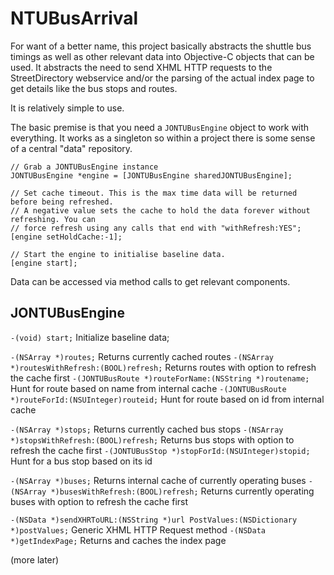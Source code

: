 NTUBusArrival
=============

For want of a better name, this project basically abstracts the shuttle bus timings as well as other relevant data into Objective-C objects that can be used. It abstracts the need to send XHML HTTP requests to the StreetDirectory webservice and/or the parsing of the actual index page to get details like the bus stops and routes.

It is relatively simple to use.

The basic premise is that you need a `JONTUBusEngine` object to work with everything. It works as a singleton so within a project there is some sense of a central "data" repository.

	// Grab a JONTUBusEngine instance
	JONTUBusEngine *engine = [JONTUBusEngine sharedJONTUBusEngine];
	
	// Set cache timeout. This is the max time data will be returned before being refreshed.
	// A negative value sets the cache to hold the data forever without refreshing. You can 
	// force refresh using any calls that end with "withRefresh:YES";
	[engine setHoldCache:-1];
	
	// Start the engine to initialise baseline data.
	[engine start];

Data can be accessed via method calls to get relevant components.

JONTUBusEngine
--------------
`-(void) start;` Initialize baseline data;

`-(NSArray *)routes;` Returns currently cached routes
`-(NSArray *)routesWithRefresh:(BOOL)refresh;` Returns routes with option to refresh the cache first
`-(JONTUBusRoute *)routeForName:(NSString *)routename;` Hunt for route based on name from internal cache
`-(JONTUBusRoute *)routeForId:(NSUInteger)routeid;` Hunt for route based on id from internal cache

`-(NSArray *)stops;` Returns currently cached bus stops
`-(NSArray *)stopsWithRefresh:(BOOL)refresh;` Returns bus stops with option to refresh the cache first
`-(JONTUBusStop *)stopForId:(NSUInteger)stopid;` Hunt for a bus stop based on its id

`-(NSArray *)buses;` Returns internal cache of currently operating buses
`-(NSArray *)busesWithRefresh:(BOOL)refresh;` Returns currently operating buses with option to refresh the cache first

`-(NSData *)sendXHRToURL:(NSString *)url PostValues:(NSDictionary *)postValues;` Generic XHML HTTP Request method
`-(NSData *)getIndexPage;` Returns and caches the index page

(more later)